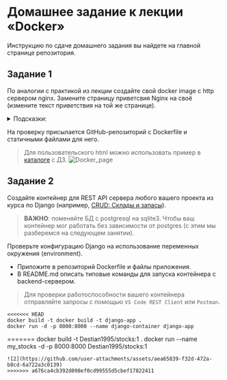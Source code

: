 # Домашнее задание к лекции «Docker»

Инструкцию по сдаче домашнего задания вы найдете на главной странице репозитория. 

## Задание 1

По аналогии с практикой из лекции создайте свой docker image с http сервером nginx. Замените страницу приветсвия Nginx на своё (измените текст приветствия на той же странице).

<details>
<summary>Подсказки:</summary>
В официальном образе nginx стандартный путь к статичным файлам `/usr/share/nginx/html`.  
</details>

На проверку присылается GitHub-репозиторий с Dockerfile и статичными файлами для него.

> Для пользовательского html можно использовать пример в [каталоге](html/) с ДЗ.
![Docker_page](https://github.com/user-attachments/assets/b1422c36-7334-47c5-bd79-e88d53c1f604)

## Задание 2

Создайте контейнер для REST API сервера любого вашего проекта из курса по Django (например, [CRUD: Склады и запасы](https://github.com/netology-code/dj-homeworks/tree/drf/3.2-crud/stocks_products)).

> **ВАЖНО**: поменяйте БД с postgresql на sqlite3. Чтобы ваш контейнер мог работать без зависимости от postgres (с этим мы разберемся на следующем занятии).

Проверьте конфигурацию Django на использование переменных окружения (environment).

- Приложите в репозиторий Dockerfile и файлы приложения.
- В README.md описать типовые команды для запуска контейнера c backend-сервером.

> Для проверки работоспособности вашего контейнера отправляйте запросы с помощью `VS Code REST Client` или `Postman`.

```
<<<<<<< HEAD
docker build -t docker build -t django-app .
docker run -d -p 8000:8000 --name django-container django-app
```
=======
docker build -t Destian1995/stocks:1 .
docker run --name my_stocks -d -p 8000:8000 Destian1995/stocks:1
```
![2](https://github.com/user-attachments/assets/aea65839-f32d-472a-b8cd-6a722a3c0139)
>>>>>>> a676ca4cb392d098ef0cd99555d5cbef17822411
